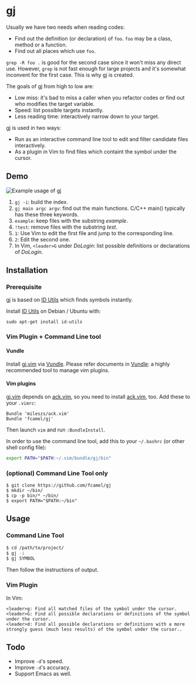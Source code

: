 # gj #

Usually we have two needs when reading codes:

* Find out the definition (or declaration) of `foo`. `foo` may be a class, method or a function.
* Find out all places which use `foo`.

`grep -R foo .` is good for the second case since it won't miss any direct use. However, `grep` is not
fast enough for large projects and it's somewhat inconvent for the first case. This is why [gj] is created.

The goals of [gj] from high to low are:

* Low miss: it's bad to miss a caller when you refactor codes or find out who modifies the target variable.
* Speed: list possible targets instantly.
* Less reading time: interactively narrow down to your target.

[gj] is used in two ways:

* Run as an interactive command line tool to edit and filter candidate files interactively.
* As a plugin in Vim to find files which containt the symbol under the cursor.

## Demo ##

![Example usage of gj](https://raw.github.com/fcamel/screenshots/master/gj/gj_demo.gif)

1. `gj -i`: build the index.
2. `gj main argc argv`: find out the main functions. C/C++ main() typically has these three keywords.
3. `example`: keep files with the substring *example*.
4. `!test`: remove files with the substring *test*.
5. `1`: Use Vim to edit the first file and jump to the corresponding line.
6. `2`: Edit the second one.
7. In Vim, `<leader>G` under *DoLogin*: list possible definitions or declarations of *DoLogin*.

## Installation ##

### Prerequisite ###

[gj] is based on [ID Utils] which finds symbols instantly.

Install [ID Utils] on Debian / Ubuntu with:

    sudo apt-get install id-utils

### Vim Plugin + Command Line tool ###

#### Vundle ####

Install [gj.vim] via [Vundle]. Please refer documents in [Vundle]: a highly recommended tool to manage vim plugins.

#### Vim plugins ####

[gj.vim] depends on [ack.vim], so you need to install [ack.vim], too. Add these to your `.vimrc`:

```vim
Bundle 'mileszs/ack.vim'
Bundle 'fcamel/gj'
```

Then launch `vim` and run `:BundleInstall`.

In order to use the command line tool, add this to your `~/.bashrc` (or other shell config file):

```bash
export PATH="$PATH:~/.vim/bundle/gj/bin"
```

### (optional) Command Line Tool only ###

```baseh
$ git clone https://github.com/fcamel/gj
$ mkdir ~/bin/
$ cp -p bin/* ~/bin/
$ export PATH="$PATH:~/bin"
```

## Usage ##

### Command Line Tool ###


```bash
$ cd /path/to/project/
$ gj -i
$ gj SYMBOL
```

Then follow the instructions of output.

### Vim Plugin ###

In Vim:
```
<leader>g: Find all matched files of the symbol under the cursor.
<leader>G: Find all possible declarations or definitions of the symbol under the cursor.
<leader>d: Find all possible declarations or definitions with a more strongly guess (much less results) of the symbol under the cursor..
```

[gj]:https://github.com/fcamel/gj
[gj.vim]:https://github.com/fcamel/gj/blob/master/plugin/gj.vim
[ID Utils]:http://www.gnu.org/software/idutils/
[Vundle]:http://github.com/gmarik/vundle
[ack.vim]:https://github.com/mileszs/ack.vim

## Todo ##

* Improve `-d`'s speed.
* Improve `-d`'s accuracy.
* Support Emacs as well.

